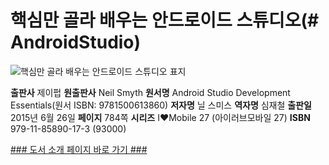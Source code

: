  # 핵심만 골라 배우는 안드로이드 스튜디오(# AndroidStudio)
 
 ![핵심만 골라 배우는 안드로이드 스튜디오 표지](http://image.yes24.com/momo/TopCate518/MidCate001/51705674.jpg)
 
 
**출판사** 제이펍
**원출판사** Neil Smyth
**원서명** Android Studio Development Essentials(원서 ISBN: 9781500613860)
**저자명** 닐 스미스
**역자명** 심재철
**출판일** 2015년 6월 26일
**페이지** 784쪽
**시리즈** I♥Mobile 27 (아이러브모바일 27)
**ISBN** 979-11-85890-17-3 (93000)

[### 도서 소개 페이지 바로 가기 ###](http://jpub.tistory.com/501)
